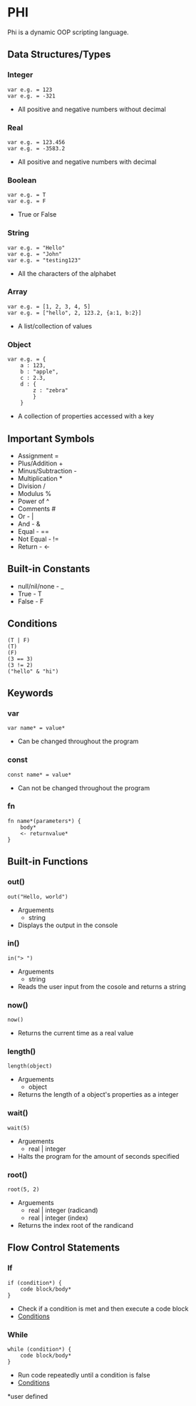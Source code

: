 # PHI
Phi is a dynamic OOP scripting language.

## Data Structures/Types
### Integer
    var e.g. = 123
    var e.g. = -321
- All positive and negative numbers without decimal
### Real
    var e.g. = 123.456
    var e.g. = -3583.2
- All positive and negative numbers with decimal
### Boolean
    var e.g. = T
    var e.g. = F
- True or False
### String
    var e.g. = "Hello"
    var e.g. = "John"
    var e.g. = "testing123"
- All the characters of the alphabet
### Array
    var e.g. = [1, 2, 3, 4, 5]
    var e.g. = ["hello", 2, 123.2, {a:1, b:2}]
- A list/collection of values
### Object
    var e.g. = {
        a : 123,
        b : "apple",
        c : 2.3,
        d : {
            z : "zebra"
            }
        }
- A collection of properties accessed with a key
    
## Important Symbols
- Assignment =
- Plus/Addition +
- Minus/Subtraction -
- Multiplication *
- Division /
- Modulus %
- Power of ^
- Comments #
- Or - |
- And - &
- Equal - ==
- Not Equal - !=
- Return - <-

## Built-in Constants
- null/nil/none - _
- True - T
- False - F

## Conditions
    (T | F)
    (T)
    (F)
    (3 == 3)
    (3 != 2)
    ("hello" & "hi")

## Keywords
### var
    var name* = value*
- Can be changed throughout the program
### const
    const name* = value*
- Can not be changed throughout the program
### fn
    fn name*(parameters*) {
        body*
        <- returnvalue*
    }

## Built-in Functions
### out()
    out("Hello, world")
- Arguements
    - string
- Displays the output in the console
### in()
    in("> ")
- Arguements
    - string
- Reads the user input from the cosole and returns a string
### now()
    now()
- Returns the current time as a real value
### length()
    length(object)
- Arguements
    - object
- Returns the length of a object's properties as a integer
### wait()
    wait(5)
- Arguements
    - real | integer
- Halts the program for the amount of seconds specified
### root()
    root(5, 2)
- Arguements
    - real | integer (radicand)
    - real | integer (index)
- Returns the index root of the randicand

## Flow Control Statements
### If
    if (condition*) {
        code block/body*
    }
- Check if a condition is met and then execute a code block
- [Conditions](#conditions)
### While
    while (condition*) {
        code block/body*
    }
- Run code repeatedly until a condition is false
- [Conditions](#conditions)


*user defined
